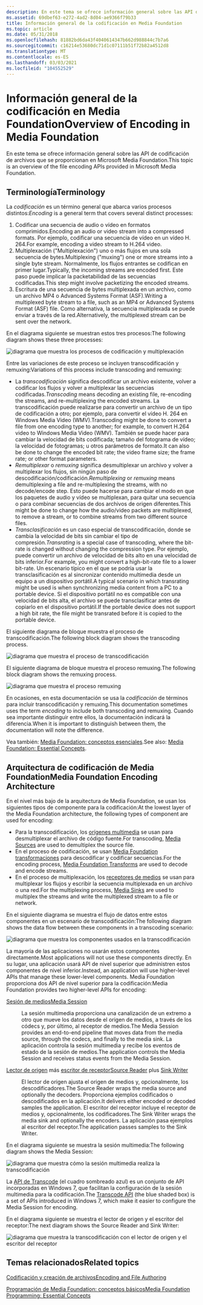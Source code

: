 ```yaml
---
description: En este tema se ofrece información general sobre las API de codificación de archivos que se proporcionan en Microsoft Media Foundation.
ms.assetid: 69dbef63-e272-4ad2-8d04-ae9366f79b33
title: Información general de la codificación en Media Foundation
ms.topic: article
ms.date: 05/31/2018
ms.openlocfilehash: 81882bd6da43f4040614347b662d988844c7b7a6
ms.sourcegitcommit: c16214e53680dc71d1c07111b51f72b82a4512d8
ms.translationtype: MT
ms.contentlocale: es-ES
ms.lasthandoff: 03/03/2021
ms.locfileid: "104552529"
---
```

# <a name="overview-of-encoding-in-media-foundation"></a><span data-ttu-id="f93ae-103">Información general de la codificación en Media Foundation</span><span class="sxs-lookup"><span data-stu-id="f93ae-103">Overview of Encoding in Media Foundation</span></span>

<span data-ttu-id="f93ae-104">En este tema se ofrece información general sobre las API de codificación de archivos que se proporcionan en Microsoft Media Foundation.</span><span class="sxs-lookup"><span data-stu-id="f93ae-104">This topic is an overview of the file encoding APIs provided in Microsoft Media Foundation.</span></span>

## <a name="terminology"></a><span data-ttu-id="f93ae-105">Terminología</span><span class="sxs-lookup"><span data-stu-id="f93ae-105">Terminology</span></span>

<span data-ttu-id="f93ae-106">La *codificación* es un término general que abarca varios procesos distintos:</span><span class="sxs-lookup"><span data-stu-id="f93ae-106">*Encoding* is a general term that covers several distinct processes:</span></span>

1.  <span data-ttu-id="f93ae-107">Codificar una secuencia de audio o vídeo en formatos comprimidos.</span><span class="sxs-lookup"><span data-stu-id="f93ae-107">Encoding an audio or video stream into a compressed formats.</span></span> <span data-ttu-id="f93ae-108">Por ejemplo, codificar una secuencia de vídeo en un vídeo H. 264.</span><span class="sxs-lookup"><span data-stu-id="f93ae-108">For example, encoding a video stream to H.264 video.</span></span>
2.  <span data-ttu-id="f93ae-109">Multiplexación ("Multiplexación") uno o más flujos en una sola secuencia de bytes.</span><span class="sxs-lookup"><span data-stu-id="f93ae-109">Multiplexing ("muxing") one or more streams into a single byte stream.</span></span> <span data-ttu-id="f93ae-110">Normalmente, los flujos entrantes se codifican en primer lugar.</span><span class="sxs-lookup"><span data-stu-id="f93ae-110">Typically, the incoming streams are encoded first.</span></span> <span data-ttu-id="f93ae-111">Este paso puede implicar la packetabilidad de las secuencias codificadas.</span><span class="sxs-lookup"><span data-stu-id="f93ae-111">This step might involve packetizing the encoded streams.</span></span>
3.  <span data-ttu-id="f93ae-112">Escritura de una secuencia de bytes multiplexada en un archivo, como un archivo MP4 o Advanced Systems Format (ASF).</span><span class="sxs-lookup"><span data-stu-id="f93ae-112">Writing a multiplexed byte stream to a file, such as an MP4 or Advanced Systems Format (ASF) file.</span></span> <span data-ttu-id="f93ae-113">Como alternativa, la secuencia multiplexada se puede enviar a través de la red.</span><span class="sxs-lookup"><span data-stu-id="f93ae-113">Alternatively, the multiplexed stream can be sent over the network.</span></span>

<span data-ttu-id="f93ae-114">En el diagrama siguiente se muestran estos tres procesos:</span><span class="sxs-lookup"><span data-stu-id="f93ae-114">The following diagram shows these three processes:</span></span>

![diagrama que muestra los procesos de codificación y multiplexación](images/encoding03.png)

<span data-ttu-id="f93ae-116">Entre las variaciones de este proceso se incluyen transcodificación y remuxing:</span><span class="sxs-lookup"><span data-stu-id="f93ae-116">Variations of this process include transcoding and remuxing:</span></span>

-   <span data-ttu-id="f93ae-117">La *transcodificación* significa descodificar un archivo existente, volver a codificar los flujos y volver a multiplexar las secuencias codificadas.</span><span class="sxs-lookup"><span data-stu-id="f93ae-117">*Transcoding* means decoding an existing file, re-encoding the streams, and re-multiplexing the encoded streams.</span></span> <span data-ttu-id="f93ae-118">La transcodificación puede realizarse para convertir un archivo de un tipo de codificación a otro; por ejemplo, para convertir el vídeo H. 264 en Windows Media Video (WMV).</span><span class="sxs-lookup"><span data-stu-id="f93ae-118">Transcoding might be done to convert a file from one encoding type to another; for example, to convert H.264 video to Windows Media Video (WMV).</span></span> <span data-ttu-id="f93ae-119">También se puede hacer para cambiar la velocidad de bits codificada; tamaño del fotograma de vídeo; la velocidad de fotogramas; u otros parámetros de formato.</span><span class="sxs-lookup"><span data-stu-id="f93ae-119">It can also be done to change the encoded bit rate; the video frame size; the frame rate; or other format parameters.</span></span>
-   <span data-ttu-id="f93ae-120">*Remultiplexar* o *remuxing* significa desmultiplexar un archivo y volver a multiplexar los flujos, sin ningún paso de descodificación/codificación.</span><span class="sxs-lookup"><span data-stu-id="f93ae-120">*Remultiplexing* or *remuxing* means demultiplexing a file and re-multiplexing the streams, with no decode/encode step.</span></span> <span data-ttu-id="f93ae-121">Esto puede hacerse para cambiar el modo en que los paquetes de audio y vídeo se multiplexan, para quitar una secuencia o para combinar secuencias de dos archivos de origen diferentes.</span><span class="sxs-lookup"><span data-stu-id="f93ae-121">This might be done to change how the audio/video packets are multiplexed, to remove a stream, or to combine streams from two different source files.</span></span>
-   <span data-ttu-id="f93ae-122">*Transclasificación* es un caso especial de transcodificación, donde se cambia la velocidad de bits sin cambiar el tipo de compresión.</span><span class="sxs-lookup"><span data-stu-id="f93ae-122">*Transrating* is a special case of transcoding, where the bit-rate is changed without changing the compression type.</span></span> <span data-ttu-id="f93ae-123">Por ejemplo, puede convertir un archivo de velocidad de bits alto en una velocidad de bits inferior.</span><span class="sxs-lookup"><span data-stu-id="f93ae-123">For example, you might convert a high-bit-rate file to a lower bit-rate.</span></span> <span data-ttu-id="f93ae-124">Un escenario típico en el que se podría usar la transclasificación es al sincronizar contenido multimedia desde un equipo a un dispositivo portátil.</span><span class="sxs-lookup"><span data-stu-id="f93ae-124">A typical scenario in which transrating might be used is when synchronizing media content from a PC to a portable device.</span></span> <span data-ttu-id="f93ae-125">Si el dispositivo portátil no es compatible con una velocidad de bits alta, el archivo se puede transclasificar antes de copiarlo en el dispositivo portátil.</span><span class="sxs-lookup"><span data-stu-id="f93ae-125">If the portable device does not support a high bit rate, the file might be transrated before it is copied to the portable device.</span></span>

<span data-ttu-id="f93ae-126">El siguiente diagrama de bloque muestra el proceso de transcodificación.</span><span class="sxs-lookup"><span data-stu-id="f93ae-126">The following block diagram shows the transcoding process.</span></span>

![diagrama que muestra el proceso de transcodificación](images/encoding05.png)

<span data-ttu-id="f93ae-128">El siguiente diagrama de bloque muestra el proceso remuxing.</span><span class="sxs-lookup"><span data-stu-id="f93ae-128">The following block diagram shows the remuxing process.</span></span>

![diagrama que muestra el proceso remuxing](images/encoding06.png)

<span data-ttu-id="f93ae-130">En ocasiones, en esta documentación se usa la *codificación* de términos para incluir transcodificación y remuxing.</span><span class="sxs-lookup"><span data-stu-id="f93ae-130">This documentation sometimes uses the term *encoding* to include both transcoding and remuxing.</span></span> <span data-ttu-id="f93ae-131">Cuando sea importante distinguir entre ellos, la documentación indicará la diferencia.</span><span class="sxs-lookup"><span data-stu-id="f93ae-131">When it is important to distinguish between them, the documentation will note the difference.</span></span>

<span data-ttu-id="f93ae-132">Vea también: [Media Foundation: conceptos esenciales](media-foundation-programming--essential-concepts.md).</span><span class="sxs-lookup"><span data-stu-id="f93ae-132">See also: [Media Foundation: Essential Concepts](media-foundation-programming--essential-concepts.md).</span></span>

## <a name="media-foundation-encoding-architecture"></a><span data-ttu-id="f93ae-133">Arquitectura de codificación de Media Foundation</span><span class="sxs-lookup"><span data-stu-id="f93ae-133">Media Foundation Encoding Architecture</span></span>

<span data-ttu-id="f93ae-134">En el nivel más bajo de la arquitectura de Media Foundation, se usan los siguientes tipos de componente para la codificación:</span><span class="sxs-lookup"><span data-stu-id="f93ae-134">At the lowest layer of the Media Foundation architecture, the following types of component are used for encoding:</span></span>

-   <span data-ttu-id="f93ae-135">Para la transcodificación, los [orígenes multimedia](media-sources.md) se usan para desmultiplexar el archivo de código fuente.</span><span class="sxs-lookup"><span data-stu-id="f93ae-135">For transcoding, [Media Sources](media-sources.md) are used to demultiplex the source file.</span></span>
-   <span data-ttu-id="f93ae-136">En el proceso de codificación, se usan [Media Foundation transformaciones](media-foundation-transforms.md) para descodificar y codificar secuencias.</span><span class="sxs-lookup"><span data-stu-id="f93ae-136">For the encoding process, [Media Foundation Transforms](media-foundation-transforms.md) are used to decode and encode streams.</span></span>
-   <span data-ttu-id="f93ae-137">En el proceso de multiplexación, los [receptores de medios](media-sinks.md) se usan para multiplexar los flujos y escribir la secuencia multiplexada en un archivo o una red.</span><span class="sxs-lookup"><span data-stu-id="f93ae-137">For the multiplexing process, [Media Sinks](media-sinks.md) are used to multiplex the streams and write the multiplexed stream to a file or network.</span></span>

<span data-ttu-id="f93ae-138">En el siguiente diagrama se muestra el flujo de datos entre estos componentes en un escenario de transcodificación:</span><span class="sxs-lookup"><span data-stu-id="f93ae-138">The following diagram shows the data flow between these components in a transcoding scenario:</span></span>

![diagrama que muestra los componentes usados en la transcodificación](images/encoding04.png)

<span data-ttu-id="f93ae-140">La mayoría de las aplicaciones no usarán estos componentes directamente.</span><span class="sxs-lookup"><span data-stu-id="f93ae-140">Most applications will not use these components directly.</span></span> <span data-ttu-id="f93ae-141">En su lugar, una aplicación usará API de nivel superior que administren estos componentes de nivel inferior.</span><span class="sxs-lookup"><span data-stu-id="f93ae-141">Instead, an application will use higher-level APIs that manage these lower-level components.</span></span> <span data-ttu-id="f93ae-142">Media Foundation proporciona dos API de nivel superior para la codificación:</span><span class="sxs-lookup"><span data-stu-id="f93ae-142">Media Foundation provides two higher-level APIs for encoding:</span></span>

<dl> <dt>

<span data-ttu-id="f93ae-143"><span id="Media_Session"></span><span id="media_session"></span><span id="MEDIA_SESSION"></span>[Sesión de medios](media-session.md)</span><span class="sxs-lookup"><span data-stu-id="f93ae-143"><span id="Media_Session"></span><span id="media_session"></span><span id="MEDIA_SESSION"></span>[Media Session](media-session.md)</span></span>
</dt> <dd>

<span data-ttu-id="f93ae-144">La sesión multimedia proporciona una canalización de un extremo a otro que mueve los datos desde el origen de medios, a través de los códecs y, por último, al receptor de medios.</span><span class="sxs-lookup"><span data-stu-id="f93ae-144">The Media Session provides an end-to-end pipeline that moves data from the media source, through the codecs, and finally to the media sink.</span></span> <span data-ttu-id="f93ae-145">La aplicación controla la sesión multimedia y recibe los eventos de estado de la sesión de medios.</span><span class="sxs-lookup"><span data-stu-id="f93ae-145">The application controls the Media Session and receives status events from the Media Session.</span></span>

</dd> <dt>

<span data-ttu-id="f93ae-146"><span id="Source_Reader_plus_Sink_Writer"></span><span id="source_reader_plus_sink_writer"></span><span id="SOURCE_READER_PLUS_SINK_WRITER"></span>[Lector de origen](source-reader.md) más [escritor de receptor](sink-writer.md)</span><span class="sxs-lookup"><span data-stu-id="f93ae-146"><span id="Source_Reader_plus_Sink_Writer"></span><span id="source_reader_plus_sink_writer"></span><span id="SOURCE_READER_PLUS_SINK_WRITER"></span>[Source Reader](source-reader.md) plus [Sink Writer](sink-writer.md)</span></span>
</dt> <dd>

<span data-ttu-id="f93ae-147">El lector de origen ajusta el origen de medios y, opcionalmente, los descodificadores.</span><span class="sxs-lookup"><span data-stu-id="f93ae-147">The Source Reader wraps the media source and optionally the decoders.</span></span> <span data-ttu-id="f93ae-148">Proporciona ejemplos codificados o descodificados en la aplicación.</span><span class="sxs-lookup"><span data-stu-id="f93ae-148">It delivers either encoded or decoded samples the application.</span></span> <span data-ttu-id="f93ae-149">El escritor del receptor incluye el receptor de medios y, opcionalmente, los codificadores.</span><span class="sxs-lookup"><span data-stu-id="f93ae-149">The Sink Writer wraps the media sink and optionally the encoders.</span></span> <span data-ttu-id="f93ae-150">La aplicación pasa ejemplos al escritor del receptor.</span><span class="sxs-lookup"><span data-stu-id="f93ae-150">The application passes samples to the Sink Writer.</span></span>

</dd> </dl>

<span data-ttu-id="f93ae-151">En el diagrama siguiente se muestra la sesión multimedia:</span><span class="sxs-lookup"><span data-stu-id="f93ae-151">The following diagram shows the Media Session:</span></span>

![diagrama que muestra cómo la sesión multimedia realiza la transcodificación](images/encoding01.png)

<span data-ttu-id="f93ae-153">La [API de Transcode](transcode-api.md) (el cuadro sombreado azul) es un conjunto de API incorporadas en Windows 7, que facilitan la configuración de la sesión multimedia para la codificación.</span><span class="sxs-lookup"><span data-stu-id="f93ae-153">The [Transcode API](transcode-api.md) (the blue shaded box) is a set of APIs introduced in Windows 7, which make it easier to configure the Media Session for encoding.</span></span>

<span data-ttu-id="f93ae-154">En el diagrama siguiente se muestra el lector de origen y el escritor del receptor:</span><span class="sxs-lookup"><span data-stu-id="f93ae-154">The next diagram shows the Source Reader and Sink Writer:</span></span>

![diagrama que muestra la transcodificación con el lector de origen y el escritor del receptor](images/encoding02.png)

## <a name="related-topics"></a><span data-ttu-id="f93ae-156">Temas relacionados</span><span class="sxs-lookup"><span data-stu-id="f93ae-156">Related topics</span></span>

<dl> <dt>

[<span data-ttu-id="f93ae-157">Codificación y creación de archivos</span><span class="sxs-lookup"><span data-stu-id="f93ae-157">Encoding and File Authoring</span></span>](encoding-and-file-authoring.md)
</dt> <dt>

[<span data-ttu-id="f93ae-158">Programación de Media Foundation: conceptos básicos</span><span class="sxs-lookup"><span data-stu-id="f93ae-158">Media Foundation Programming: Essential Concepts</span></span>](media-foundation-programming--essential-concepts.md)
</dt> </dl>

 

 



